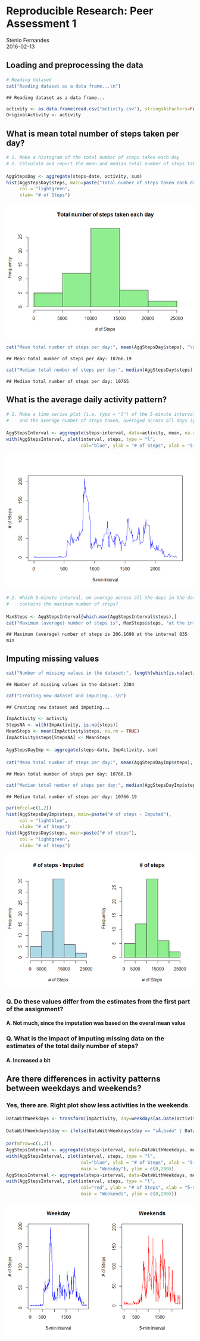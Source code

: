 # Reproducible Research: Peer Assessment 1
Stenio Fernandes  
2016-02-13  


## Loading and preprocessing the data

```r
# Reading dataset
cat("Reading dataset as a data frame...\n")
```

```
## Reading dataset as a data frame...
```

```r
activity <- as.data.frame(read.csv("activity.csv"), stringsAsFactors=FALSE)
OriginalActivity <- activity
```

## What is mean total number of steps taken per day?

```r
# 1. Make a histogram of the total number of steps taken each day
# 2. Calculate and report the mean and median total number of steps taken per day

AggStepsDay <- aggregate(steps~date, activity, sum)
hist(AggStepsDay$steps, main=paste("Total number of steps taken each day"),
     col = "lightgreen",
     xlab= "# of Steps")
```

![](PA1_template_files/figure-html/unnamed-chunk-2-1.png)

```r
cat("Mean total number of steps per day:", mean(AggStepsDay$steps), "\n")
```

```
## Mean total number of steps per day: 10766.19
```

```r
cat("Median total number of steps per day:", median(AggStepsDay$steps), "\n")
```

```
## Median total number of steps per day: 10765
```

## What is the average daily activity pattern?


```r
# 1. Make a time series plot (i.e. type = "l") of the 5-minute interval (x-axis) 
#    and the average number of steps taken, averaged across all days (y-axis)

AggStepsInterval <- aggregate(steps~interval, data=activity, mean, na.rm=TRUE)
with(AggStepsInterval, plot(interval, steps, type = "l", 
                            col="blue", ylab = "# of Steps", xlab = "5-min Interval"))
```

![](PA1_template_files/figure-html/unnamed-chunk-3-1.png)

```r
# 2. Which 5-minute interval, on average across all the days in the dataset, 
#    contains the maximum number of steps?

MaxSteps <- AggStepsInterval[which.max(AggStepsInterval$steps),]
cat("Maximum (average) number of steps is", MaxSteps$steps, "at the interval", MaxSteps$interval, "min\n")
```

```
## Maximum (average) number of steps is 206.1698 at the interval 835 min
```

## Imputing missing values


```r
cat("Number of missing values in the dataset:", length(which(is.na(activity))), "\n")
```

```
## Number of missing values in the dataset: 2304
```

```r
cat("Creating new dataset and imputing...\n")
```

```
## Creating new dataset and imputing...
```

```r
ImpActivity <- activity
StepsNA <- with(ImpActivity, is.na(steps))
MeanSteps <- mean(ImpActivity$steps, na.rm = TRUE)
ImpActivity$steps[StepsNA] <- MeanSteps

AggStepsDayImp <- aggregate(steps~date, ImpActivity, sum)

cat("Mean total number of steps per day:", mean(AggStepsDayImp$steps), "\n")
```

```
## Mean total number of steps per day: 10766.19
```

```r
cat("Median total number of steps per day:", median(AggStepsDayImp$steps), "\n")
```

```
## Median total number of steps per day: 10766.19
```

```r
par(mfcol=c(1,2))
hist(AggStepsDayImp$steps, main=paste("# of steps - Imputed"),
     col = "lightblue",
     xlab= "# of Steps")
hist(AggStepsDay$steps, main=paste("# of steps"),
     col = "lightgreen",
     xlab= "# of Steps")
```

![](PA1_template_files/figure-html/unnamed-chunk-4-1.png)


### Q. Do these values differ from the estimates from the first part of the assignment? 
#### A. Not much, since the imputation was based on the overal mean value

### Q. What is the impact of imputing missing data on the estimates of the total daily number of steps?
#### A. Increased a bit


## Are there differences in activity patterns between weekdays and weekends?

### Yes, there are. Right plot show less activities in the weekends


```r
DataWithWeekdays <- transform(ImpActivity, day=weekdays(as.Date(activity$date)))

DataWithWeekdays$day <- ifelse(DataWithWeekdays$day == "sÃ¡bado" | DataWithWeekdays$day == "domingo", "Weekend", "Weekday")

par(mfrow=c(1,2))
AggStepsInterval <- aggregate(steps~interval, data=DataWithWeekdays, mean, subset=day=="Weekday", na.rm=TRUE)
with(AggStepsInterval, plot(interval, steps, type = "l", 
                            col="blue", ylab = "# of Steps", xlab = "5-min Interval", 
                            main = "Weekday"), ylim = c(0,200))
AggStepsInterval <- aggregate(steps~interval, data=DataWithWeekdays, mean, subset=day=="Weekend", na.rm=TRUE)
with(AggStepsInterval, plot(interval, steps, type = "l", 
                            col="red", ylab = "# of Steps", xlab = "5-min Interval",
                            main = "Weekends", ylim = c(0,200)))
```

![](PA1_template_files/figure-html/unnamed-chunk-5-1.png)


